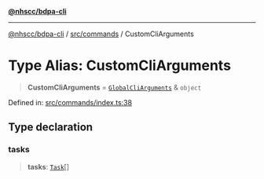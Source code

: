 [**@nhscc/bdpa-cli**](../../../README.md)

***

[@nhscc/bdpa-cli](../../../README.md) / [src/commands](../README.md) / CustomCliArguments

# Type Alias: CustomCliArguments

> **CustomCliArguments** = [`GlobalCliArguments`](../../configure/type-aliases/GlobalCliArguments.md) & `object`

Defined in: [src/commands/index.ts:38](https://github.com/nhscc/bdpa-cli/blob/c8a325cdd3d6bbbd34604fbd2249eb233fe4776a/src/commands/index.ts#L38)

## Type declaration

### tasks

> **tasks**: [`Task`](../../constant/type-aliases/Task.md)[]
